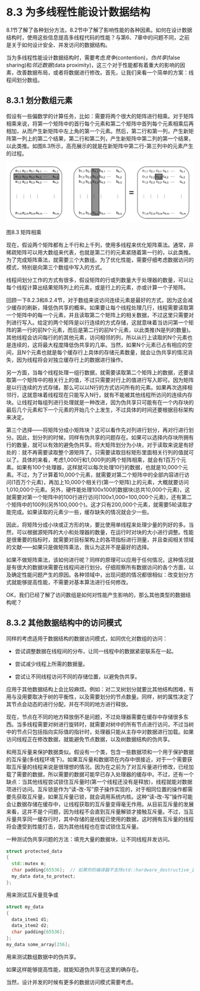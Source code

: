 # 8.3 为多线程性能设计数据结构

8.1节了解了各种划分方法，8.2节中了解了影响性能的各种因素。如何在设计数据结构时，使用这些信息提高多线程代码的性能？与第6、7章中的问题不同，之前是关于如何设计安全、并发访问的数据结构。

当为多线程性能设计数据结构时，需要考虑*竞争*(contention)，*伪共享*(false sharing)和*邻近数据*(data proximity)，这三个对于性能都有着重大的影响的因素，改善数据布局，或者将数据进行修改。首先，让我们来看一个简单的方案：线程间划分数组。

## 8.3.1 划分数组元素

假设有一些偏数学的计算任务，比如：需要将两个很大的矩阵进行相乘。对于矩阵相乘来说，将第一个矩阵中的首行每个元素和第二个矩阵中首列每个元素相乘后再相加，从而产生新矩阵中左上角的第一个元素。然后，第二行和第一列，产生新矩阵第一列上的第二个结果，第二行和第二列，产生新矩阵中第二列的第一个结果，以此类推。如图8.3所示，高亮展示的就是在新矩阵中第二行-第三列中的元素产生的过程。

![](../../images/chapter8/8-3.png)

图8.3 矩阵相乘

现在，假设两个矩阵都有上千行和上千列，使用多线程来优化矩阵乘法。通常，非稀疏矩阵可以用大数组来代表，也就是第二行的元素紧随着第一行的，以此类推。为了完成矩阵乘法，就需要三个大数组。为了优化性能，需要仔细考虑数据访问的模式，特别是向第三个数组中写入的方式。

线程间划分工作的方式有很多，假设矩阵的行或列数量大于处理器的数量，可以让每个线程计算出结果矩阵列上的元素，或是行上的元素，亦或计算一个子矩阵。

回顾一下8.2.3和8.2.4节，对于数组来说访问连续元素是最好的方式，因为这会减少缓存的刷新，降低伪共享的概率。如果要让每个线程处理几行，线程需要读取第一个矩阵中的每一个元素，并且读取第二个矩阵上的相关数据，不过这里只需要对列进行写入。给定的两个矩阵是以行连续的方式存储，这就意味着当访问第一个矩阵的第一行的前N个元素，而后是第二行的前N个元素，以此类推(N是列的数量)。其他线程会访问每行的的其他元素，访问相邻的列，所以从行上读取的N个元素也是连续的，这将最大程度降低伪共享的几率。当然，如果N个元素已占有相应的空间，且N个元素也就是每个缓存行上具体的存储元素数量，就会让伪共享的情况消失，因为线程将会对独立缓存行上的数据进行操作。

另一方面，当每个线程处理一组行数据，就需要读取第二个矩阵上的数据，还要读取第一个矩阵中的相关行上的值，不过只需要对行上的值进行写入即可。因为矩阵是以行连续的方式存储，那么可以以N行的方式访问所有的元素。如果再次选择相邻行，这就意味着线程现在只能写入N行，就有不能被其他线程所访问的连续内存块。让线程对每组列进行处理就是一种改进，因为伪共享只可能有在一个内存块的最后几个元素和下一个元素的开始几个上发生，不过具体的时间还要根据目标架构来决定。

第三个选择——将矩阵分成小矩阵块？这可以看作先对列进行划分，再对行进行划分。因此，划分列的时候，同样有伪共享的问题存在。如果可以选择内存块所拥有行的数量，就可以有效的避免伪共享。将大矩阵划分为小块，对于读取来说是有好处的：就不再需要读取整个源矩阵了。只需要读取目标矩形里面相关行列的值就可以了。具体的来看，考虑1,000行和1,000列的两个矩阵相乘，就会有1百万个元素。如果有100个处理器，这样就可以每次处理10行的数据，也就是10,000个元素。不过，为了计算着10,000个元素，就需要对第二个矩阵中的全部内容进行访问(1百万个元素)，再加上10,000个相关行(第一个矩阵)上的元素，大概就要访问1,010,000个元素。另外，硬件能处理100x100的数据块(总共10,000个元素)，这就需要对第一个矩阵中的100行进行访问(100x1,000=100,000个元素)，还有第二个矩阵中的100列(另外100,000个)。这才只有200,000个元素，就需要5轮读取才能完成。如果读取的元素少一些，缓存缺失的情况就会少一些。

因此，将矩阵分成小块或正方形的块，要比使用单线程来处理少量的列好的多。当然，可以根据源矩阵的大小和处理器的数量，在运行时对块的大小进行调整。性能是很重要的指标时，就需要对目标架构上的各项指标进行测量，并且查阅相关领域的文献——如果只是做矩阵乘法，我认为这并不是最好的选择。

如果不做矩阵乘法，该如何进行呢？同样的原理可以应用于任何情况，这种情况就是有很大的数据块需要在线程间进行划分。仔细观察所有数据访问的各个方面，以及确定性能问题产生的原因。各种领域中，出现问题的情况都很相似：改变划分方式就能够提高性能，不需要对基本算法进行任何修改。

OK，我们已经了解了访问数组是如何对性能产生影响的，那么其他类型的数据结构呢？

## 8.3.2 其他数据结构中的访问模式

同样的考虑适用于数据结构的数据访问模式，如同优化对数组的访问：

- 尝试调整数据在线程间的分布，让同一线程中的数据紧密联系在一起。

- 尝试减少线程上所需的数据量。

- 尝试让不同线程访问不同的存储位置，以避免伪共享。

应用于其他数据结构上会比较麻烦。例如：对二叉树划分就要比其他结构困难，有用与没用要取决于树的平衡性，以及需要划分的节点数量。同样，树的属性决定了其节点会动态的进行分配，并在不同的地方进行释放。

现在，节点在不同的地方释放倒不是问题，不过处理器需要在缓存中存储很多东西。当多线程需要对树进行旋转时，就需要对树中的所有节点进行访问，不过当树中的节点只包括指向实际值的指针时，处理器只能从主存中对数据进行加载。如果访问线程正在修改数据，就能避免节点数据，以及树数据结构的伪共享。

和用互斥量来保护数据类似。假设有一个类，包含一些数据项和一个用于保护数据的互斥量(多线程环境下)。如果互斥量和数据项在内存中很接近，对于一个需要获取互斥量的线程来说是很理想的情况。因为在之前为了对互斥量进行修改，已经加载了需要的数据，所以需要的数据可能早已存入处理器的缓存中。不过，还有一个缺点：当其他线程尝试锁住互斥量时(第一个线程还没有是释放)，线程就能对数据项进行访问。互斥锁是作为“读-改-写”原子操作实现的，对于相同位置的操作都需要先获取互斥量，如果互斥量已锁，就会调用系统内核。这种“读-改-写”操作可能会让数据存储在缓存中，让线程获取的互斥量变得毫无作用。从目前互斥量的发展来看，这并不是个问题，因为线程不会直到互斥量解锁才接触互斥量。不过，当互斥量共享同一缓存行时，其中存储的是线程已使用的数据，这时拥有互斥量的线程将会遭受到性能打击，因为其他线程也在尝试锁住互斥量。

一种测试伪共享问题的方法：填充大量的数据块，让不同线程并发访问。

```c++
struct protected_data
{
  std::mutex m;
  char padding[65536];  // 如果你的编译器不支持std::hardware_destructive_interference_size，可以使用类似65536字节，这个数字肯定超过一个缓存行
  my_data data_to_protect;
};
```

用来测试互斥量竞争或

```c++
struct my_data
{
  data_item1 d1;
  data_item2 d2;
  char padding[65536];
};
my_data some_array[256];
```

用来测试数组数据中的伪共享。

如果这样能够提高性能，就能知道伪共享在这里的确存在。

当然，设计并发的时候有更多的数据访问模式需要考虑。
